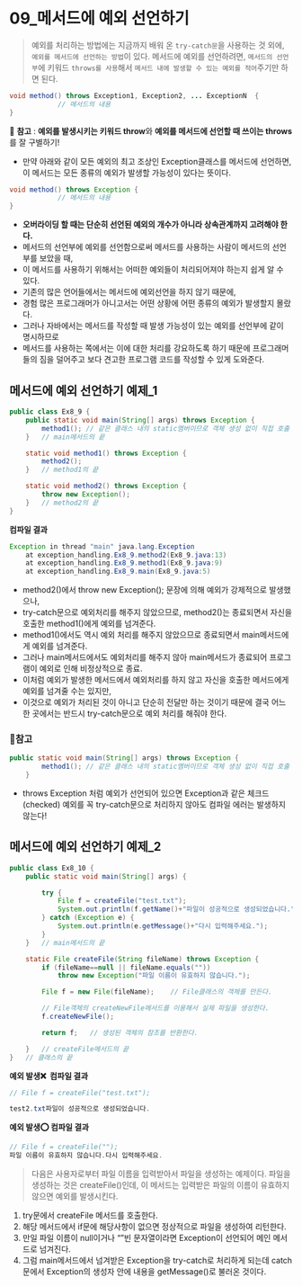 # 09_메서드에 예외 선언하기
> 예외를 처리하는 방법에는 지금까지 배워 온 `try-catch문`을 사용하는 것 외에,
`예외를 메서드에 선언하는 방법`이 있다.
메서드에 예외를 선언하려면, `메서드의 선언부`에 키워드 `throws를 사용`해서 `메서드 내에 발생할 수 있는 예외를 적어`주기만 하면 된다.
> 

```java
void method() throws Exception1, Exception2, ... ExceptionN  {
			// 메서드의 내용
}
```

💢 **참고** : **예외를 발생시키는 키워드 throw**와 **예외를 메서드에 선언할 때 쓰이는 throws**를 잘 구별하기!

- 만약 아래와 같이 모든 예외의 최고 조상인 Exception클래스를 메서드에 선언하면,
이 메서드는 모든 종류의 예외가 발생할 가능성이 있다는 뜻이다.

```java
void method() throws Exception {
			// 메서드의 내용
}
```

- **오버라이딩 할 때는 단순히 선언된 예외의 개수가 아니라 상속관계까지 고려해야 한다.**
- 메서드의 선언부에 예외를 선언함으로써 메서드를 사용하는 사람이 메서드의 선언부를 보았을 때,
- 이 메서드를 사용하기 위해서는 어떠한 예외들이 처리되어져야 하는지 쉽게 알 수 있다.
- 기존의 많은 언어들에서는 메서드에 예외선언을 하지 않기 때문에,
- 경험 많은 프로그래머가 아니고서는 어떤 상황에 어떤 종류의 예외가 발생할지 몰랐다.
- 그러나 자바에서는 메서드를 작성할 때 발생 가능성이 있는 예외를 선언부에 같이 명시하므로
- 메서드를 사용하는 쪽에서는 이에 대한 처리를 강요하도록 하기 때문에 프로그래머들의 짐을 덜어주고 보다 견고한 프로그램 코드를 작성할 수 있게 도와준다.

## 메서드에 예외 선언하기 예제_1

```java
public class Ex8_9 {
    public static void main(String[] args) throws Exception {
        method1(); // 같은 클래스 내의 static멤버이므로 객체 생성 없이 직접 호출 가능.
    }   // main메서드의 끝

    static void method1() throws Exception {
        method2();
    }   // method1의 끝

    static void method2() throws Exception {
        throw new Exception();
    }   // method2의 끝
}
```

**컴파일 결과**

```java
Exception in thread "main" java.lang.Exception
	at exception_handling.Ex8_9.method2(Ex8_9.java:13)
	at exception_handling.Ex8_9.method1(Ex8_9.java:9)
	at exception_handling.Ex8_9.main(Ex8_9.java:5)
```

- method2()에서 throw new Exception(); 문장에 의해 예외가 강제적으로 발생했으나,
- try-catch문으로 예외처리를 해주지 않았으므로, method2()는 종료되면서 자신을 호출한 method1()에게 예외를 넘겨준다.
- method1()에서도 역시 예외 처리를 해주지 않았으므로 종료되면서 main메서드에게 예외를 넘겨준다.
- 그러나 main메서드에서도 예외처리를 해주지 않아 main메서드가 종료되어 프로그램이 예외로 인해 비정상적으로 종료.
- 이처럼 예외가 발생한 메서드에서 예외처리를 하지 않고 자신을 호출한 메서드에게 예외를 넘겨줄 수는 있지만,
- 이것으로 예외가 처리된 것이 아니고 단순히 전달만 하는 것이기 때문에 결국 어느 한 곳에서는 반드시
try-catch문으로 예외 처리를 해줘야 한다.

### 💢참고

```java
public static void main(String[] args) throws Exception {
        method1(); // 같은 클래스 내의 static멤버이므로 객체 생성 없이 직접 호출 가능.
    }
```

- throws Exception 처럼 예외가 선언되어 있으면 Exception과 같은 체크드(checked) 예외를 꼭 try-catch문으로 처리하지 않아도 컴파일 에러는 발생하지 않는다!

## 메서드에 예외 선언하기 예제_2

```java
public class Ex8_10 {
    public static void main(String[] args) {

        try {
            File f = createFile("test.txt");
            System.out.println(f.getName()+"파일이 성공적으로 생성되었습니다.");
        } catch (Exception e) {
            System.out.println(e.getMessage()+"다시 입력해주세요.");
        }
    }   // main메서드의 끝

    static File createFile(String fileName) throws Exception {
        if (fileName==null || fileName.equals(""))
            throw new Exception("파일 이름이 유효하지 않습니다.");

        File f = new File(fileName);    // File클래스의 객체를 만든다.

        // File객체의 createNewFile메서드를 이용해서 실제 파일을 생성한다.
        f.createNewFile();

        return f;   // 생성된 객체의 참조를 반환한다.

    }   // createFile메서드의 끝
}   // 클래스의 끝
```

**예외 발생❌  컴파일 결과**

```java
// File f = createFile("test.txt");

test2.txt파일이 성공적으로 생성되었습니다.
```

**예외 발생⭕️ 컴파일 결과**

```java
// File f = createFile("");
파일 이름이 유효하지 않습니다.다시 입력해주세요.
```

> 다음은 사용자로부터 파일 이름을 입력받아서 파일을 생성하는 예제이다.
파일을 생성하는 것은 createFile()인데, 이 메서드는 입력받은 파일의 이름이 유효하지 않으면 예외를 발생시킨다.
> 
1. try문에서 createFile 메서드를 호출한다.
2. 해당 메서드에서 if문에 해당사항이 없으면 정상적으로 파일을 생성하여 리턴한다.
3. 만일 파일 이름이 null이거나 “”빈 문자열이라면 Exception이 선언되어 메인 메서드로 넘겨진다.
4. 그럼 main메서드에서 넘겨받은 Exception을 try-catch로 처리하게 되는데 catch문에서 Exception의 생성자 안에 내용을 getMessage()로 불러온 것이다.
